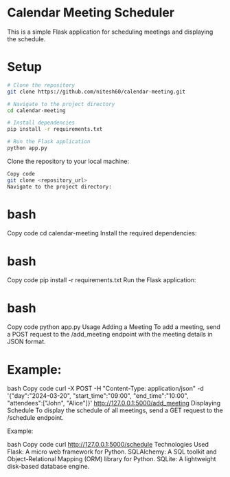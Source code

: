 # Calendar Meeting Scheduler
This is a simple Flask application for scheduling meetings and displaying the schedule.

# Setup

```bash
# Clone the repository
git clone https://github.com/nitesh60/calendar-meeting.git

# Navigate to the project directory
cd calendar-meeting

# Install dependencies
pip install -r requirements.txt

# Run the Flask application
python app.py
```
Clone the repository to your local machine:

```bash
Copy code
git clone <repository_url>
Navigate to the project directory:
```
# bash
Copy code
cd calendar-meeting
Install the required dependencies:

# bash
Copy code
pip install -r requirements.txt
Run the Flask application:

# bash
Copy code
python app.py
Usage
Adding a Meeting
To add a meeting, send a POST request to the /add_meeting endpoint with the meeting details in JSON format.

# Example:

bash
Copy code
curl -X POST -H "Content-Type: application/json" -d '{"day":"2024-03-20", "start_time":"09:00", "end_time":"10:00", "attendees":["John", "Alice"]}' http://127.0.0.1:5000/add_meeting
Displaying Schedule
To display the schedule of all meetings, send a GET request to the /schedule endpoint.

Example:

bash
Copy code
curl http://127.0.0.1:5000/schedule
Technologies Used
Flask: A micro web framework for Python.
SQLAlchemy: A SQL toolkit and Object-Relational Mapping (ORM) library for Python.
SQLite: A lightweight disk-based database engine.
